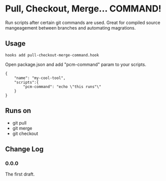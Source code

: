 # Pull, Checkout, Merge... COMMAND!

Run scripts after certain git commands are used. Great for compiled source mangeagement between branches and automating magrations.

## Usage

```
hooks add pull-checkout-merge-command.hook
```

Open package.json and add "pcm-command" param to your scripts.

```
{
	"name": "my-cool-tool",
	"scripts":{
		"pcm-command": "echo \"this runs"\"
	}
}
```

## Runs on

* git pull
* git merge
* git checkout

## Change Log

### 0.0.0

The first draft.